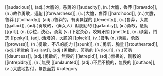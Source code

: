 [[audacious]], (adj．)大膽的，愚勇的 
[[audacity]], (n．)大膽，魯莽 
[[bravado]], (n．)故作勇敢，逞能 
[[forwardness]], (n．)大膽，魯莽 
[[hardihood]], (n．)大膽，魯莽 
[[foolhardy]], (adj．)魯莽的，有勇無謀的 
[[temerity]], (n．)魯莽，大膽 
[[gallant]], (adj．)勇敢的，（向女人）獻殷勤的 
[[gallantry]], (n．)勇敢，殷勤 
[[grit]], (n．)沙粒，決心，勇氣 (v．)下定決心，咬緊牙關 
[[mettle]], (n．)勇氣，鬥志 
[[perky]], (adj．)活潑的，大膽的 
[[pluck]], (v．)撥毛 (n．)勇氣，勇敢 
[[prowess]], (n．)勇敢，不凡的能力 
[[spunk]], (n．)勇氣，膽量 
[[stouthearted]], (adj．)勇敢的 
[[valiant]], (adj．)勇敢的，英勇的 
[[valour]], (n．)英勇 
[[dauntless]], (adj．)勇敢的，無畏的 
[[intrepid]], (adj．)無畏的，剛毅的 
[[intrepidity]], (n．)無畏 
[[undaunted]], (adj．)不屈不撓的，無畏的 
[[outface]], (v．)大膽地對付，無畏面對 
#category
